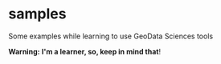 # samples
Some examples while learning to use GeoData Sciences tools


**Warning:** 
**I'm a learner, so, keep in mind that**!
